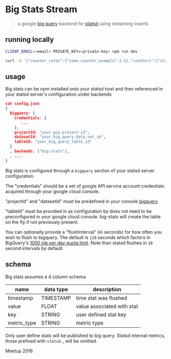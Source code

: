 # Big Stats Stream

> a google [big query](https://cloud.google.com/bigquery/) backend for [statsd](https://github.com/etsy/statsd#readme) using streaming inserts

## running locally
```bash
CLIENT_EMAIL=<email> PRIVATE_KEY=<private-key> npm run dev

curl -d '{"counter_rates":{"some.counter_example":2.5},"counters":{"statsd.metrics_received":1,"some.counter_example":20}}' localhost:8888
```

## usage

Big stats can be npm installed onto your statsd host and then referenced in your statsd
server's configuration under backends

```json
cat config.json
{
  bigquery: {
    credentials: {
       ...
    },
    projectId: "your-gcp-project-id",
    datasetId: "your_big_query_data_set_id",
    tableId: "your_big_query_table_id"
  }
  , backends: ["big-stats"],
  , ...
}
```

Big stats is configured through a `bigquery` section of your statsd server configuration.

The "credentials" should be a set of google API service account credentials acquired
through your google cloud console.

"projectId" and "datasetId" must be predefined in your console [bigquery](https://bigquery.cloud.google.com/)

"tableId" must be provided in as configuration by does not need to be preconfigured
in your google cloud console. big-stats will create the table on the fly if not
previously present.

You can optionally provide a "flushInterval" (in seconds) for how often you wish to flush
to bigquery. The default is `120` seconds which factors in BigQuery's
[1000 job per day quota limit](https://cloud.google.com/bigquery/quota-policy#import).
Note than statsd flushes in `10` second intervals by default.

## schema

Big stats assumes a 4 column schema

| name        | data type   |description                 |
|-------------|-------------|----------------------------|
| timestamp   | TIMESTAMP   | time stat was flushed      |
| value       | FLOAT       | value associated with stat |
| key         | STRING      | user defined stat key      |
| metric_type | STRING      | metric type                |

Only user define stats will be published to big query. Statsd internal metrics,
those prefixed with `statsd.`, will be omitted.

Meetup 2016
